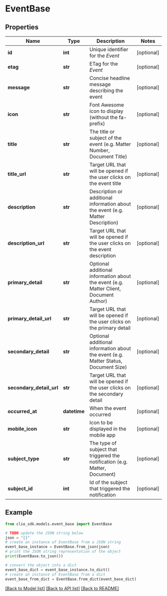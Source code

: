 # EventBase


## Properties

Name | Type | Description | Notes
------------ | ------------- | ------------- | -------------
**id** | **int** | Unique identifier for the *Event* | [optional] 
**etag** | **str** | ETag for the *Event* | [optional] 
**message** | **str** | Concise headline message describing the event | [optional] 
**icon** | **str** | Font Awesome icon to display (without the fa- prefix) | [optional] 
**title** | **str** | The title or subject of the event (e.g. Matter Number, Document Title) | [optional] 
**title_url** | **str** | Target URL that will be opened if the user clicks on the event title | [optional] 
**description** | **str** | Description or additional information about the event (e.g. Matter Description) | [optional] 
**description_url** | **str** | Target URL that will be opened if the user clicks on the event description | [optional] 
**primary_detail** | **str** | Optional additional information about the event (e.g. Matter Client, Document Author) | [optional] 
**primary_detail_url** | **str** | Target URL that will be opened if the user clicks on the primary detail | [optional] 
**secondary_detail** | **str** | Optional additional information about the event (e.g. Matter Status, Document Size) | [optional] 
**secondary_detail_url** | **str** | Target URL that will be opened if the user clicks on the secondary detail | [optional] 
**occurred_at** | **datetime** | When the event occurred | [optional] 
**mobile_icon** | **str** | Icon to be displayed in the mobile app | [optional] 
**subject_type** | **str** | The type of subject that triggered the notification (e.g. Matter, Document) | [optional] 
**subject_id** | **int** | Id of the subject that triggered the notification | [optional] 

## Example

```python
from clio_sdk.models.event_base import EventBase

# TODO update the JSON string below
json = "{}"
# create an instance of EventBase from a JSON string
event_base_instance = EventBase.from_json(json)
# print the JSON string representation of the object
print(EventBase.to_json())

# convert the object into a dict
event_base_dict = event_base_instance.to_dict()
# create an instance of EventBase from a dict
event_base_from_dict = EventBase.from_dict(event_base_dict)
```
[[Back to Model list]](../README.md#documentation-for-models) [[Back to API list]](../README.md#documentation-for-api-endpoints) [[Back to README]](../README.md)



